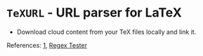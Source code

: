# `TeXURL` - URL parser for LaTeX

* Download cloud content from your TeX files locally and link it.

References: [1](https://tex.stackexchange.com/a/89521), [Regex Tester](https://www.regextester.com/)
